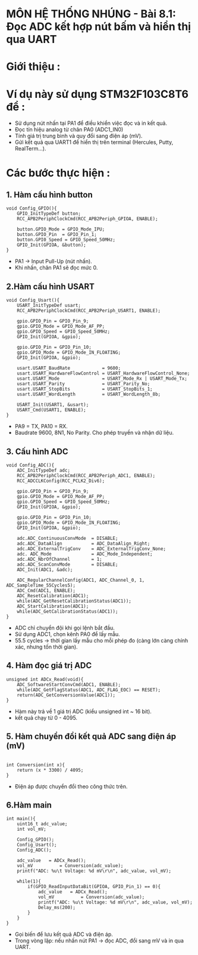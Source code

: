 # MÔN HỆ THỐNG NHÚNG - Bài 8.1: Đọc ADC kết hợp nút bấm  và hiển thị qua UART
# Giới thiệu :
# Ví dụ này sử dụng STM32F103C8T6 để :
- Sử dụng nút nhấn tại PA1 để điều khiển việc đọc và in kết quả.
- Đọc tín hiệu analog từ chân PA0 (ADC1_IN0)
- Tính giá trị trung bình và quy đổi sang điện áp (mV).
- Gửi kết quả qua UART1 để hiển thị trên terminal (Hercules, Putty, RealTerm...).

# Các bước thực hiện : 

## 1. Hàm cấu hình button 
``` 
void Config_GPIO(){
	GPIO_InitTypeDef button;
	RCC_APB2PeriphClockCmd(RCC_APB2Periph_GPIOA, ENABLE);
	
	button.GPIO_Mode = GPIO_Mode_IPU;
	button.GPIO_Pin  = GPIO_Pin_1;
	button.GPI0_Speed = GPIO_Speed_50MHz;
	GPIO_Init(GPIOA, &button);
}
```
- PA1 → Input Pull-Up (nút nhấn).
- Khi nhấn, chân PA1 sẽ đọc mức 0.
## 2.Hàm cấu hình USART
``` 
void Config_Usart(){
	USART_InitTypeDef usart;
	RCC_APB2PeriphClockCmd(RCC_APB2Periph_USART1, ENABLE);

    gpio.GPIO_Pin = GPIO_Pin_9;
    gpio.GPIO_Mode = GPIO_Mode_AF_PP;
    gpio.GPIO_Speed = GPIO_Speed_50MHz;
    GPIO_Init(GPIOA, &gpio);

    gpio.GPIO_Pin = GPIO_Pin_10;
    gpio.GPIO_Mode = GPIO_Mode_IN_FLOATING;
    GPIO_Init(GPIOA, &gpio);

	usart.USART_BaudRate 			= 9600;
	usart.USART_HardwareFlowControl	= USART_HardwareFlowControl_None;
	usart.USART_Mode				= USART_Mode_Rx | USART_Mode_Tx;
	usart.USART_Parity				= USART_Parity_No;
	usart.USART_StopBits			= USART_StopBits_1;
	usart.USART_WordLength			= USART_WordLength_8b;
	
	USART_Init(USART1, &usart);
	USART_Cmd(USART1, ENABLE);
}
```
- PA9 = TX, PA10 = RX.
- Baudrate 9600, 8N1, No Parity. Cho phép truyền và nhận dữ liệu.

## 3. Cấu hình ADC 
```
void Config_ADC(){
	ADC_InitTypeDef adc;
	RCC_APB2PeriphClockCmd(RCC_APB2Periph_ADC1, ENABLE);
	RCC_ADCCLKConfig(RCC_PCLK2_Div6);

    gpio.GPIO_Pin = GPIO_Pin_9;
    gpio.GPIO_Mode = GPIO_Mode_AF_PP;
    gpio.GPIO_Speed = GPIO_Speed_50MHz;
    GPIO_Init(GPIOA, &gpio);

    gpio.GPIO_Pin = GPIO_Pin_10;
    gpio.GPIO_Mode = GPIO_Mode_IN_FLOATING;
    GPIO_Init(GPIOA, &gpio);
	
	adc.ADC_ContinuousConvMode	= DISABLE;
	adc.ADC_DataAlign           = ADC_DataAlign_Right; 
	adc.ADC_ExternalTrigConv    = ADC_ExternalTrigConv_None;
    adc. ADC_Mode			    = ADC_Mode_Independent;
	adc.ADC_NbrOfChannel		= 1;				
	adc.ADC_ScanConvMode		= DISABLE;
	ADC_Init(ADC1, &adc);
	
	ADC_RegularChannelConfig(ADC1, ADC_Channel_0, 1, ADC_SampleTime_55Cycles5);  
	ADC_Cmd(ADC1, ENABLE);
	ADC_ResetCalibration(ADC1); 
	while(ADC_GetResetCalibrationStatus(ADC1)); 
	ADC_StartCalibration(ADC1); 
	while(ADC_GetCalibrationStatus(ADC1)); 
}
```
- ADC chỉ chuyển đội khi gọi lệnh bắt đầu.
- Sử dụng ADC1, chọn kênh PA0 để lấy mẫu.
- 55.5 cycles → thời gian lấy mẫu cho mỗi phép đo (càng lớn càng chính xác, nhưng tốn thời gian).
## 4. Hàm đọc giá trị ADC 
```
unsigned int ADCx_Read(void){ 
	ADC_SoftwareStartConvCmd(ADC1, ENABLE); 
	while(ADC_GetFlagStatus(ADC1, ADC_FLAG_EOC) == RESET);  
	return(ADC_GetConversionValue(ADC1)); 
} 
``` 
- Hàm này trả về 1 giá trị ADC (kiểu unsigned int ~ 16 bit).
- kết quả chạy từ 0 - 4095.

## 5. Hàm  chuyển đổi kết quả ADC sang điện áp (mV)
```

int Conversion(int x){
	return (x * 3300) / 4095;
}
``` 
- Điện áp được chuyển đổi theo công thức trên.
## 6.Hàm main
``` 
int main(){
	uint16_t adc_value;
	int vol_mV;
	
	Config_GPIO();
	Config_Usart();
	Config_ADC();
	
	adc_value 	= ADCx_Read();
	vol_mV 			= Conversion(adc_value);
	printf("ADC: %u\t Voltage: %d mV\r\n", adc_value, vol_mV);
	
	while(1){
		if(GPIO_ReadInputDataBit(GPIOA, GPIO_Pin_1) == 0){
			adc_value 	= ADCx_Read();
			vol_mV 			= Conversion(adc_value);
			printf("ADC: %u\t Voltage: %d mV\r\n", adc_value, vol_mV);
			Delay_ms(200);
		}
	}
}
```
- Gọi biến để lưu kết quả ADC và điện áp.
- Trong vòng lặp: nếu nhấn nút PA1 → đọc ADC, đổi sang mV và in qua UART.
